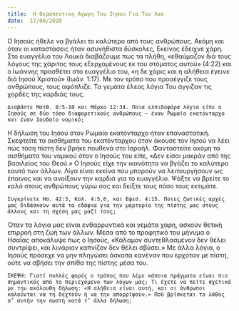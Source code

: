 ```yaml
---
title:  Η Θεραπευτικη Αγωγη Του Ιησου Για Τον Λαο
date:  17/08/2020
---
```


Ο Ιησούς ήθελε να βγάλει το καλύτερο από τους ανθρώπους. Ακόμη και όταν οι καταστάσεις ήταν ασυνήθιστα δύσκολες, Εκείνος έδειχνε χάρη. Στο ευαγγέλιο του Λουκά διαβάζουμε πως τα πλήθη, «εθαύμαζον διά τους λόγους της χάριτος τους εξερχομένους εκ του στόματος αυτού» (4:22) και ο Ιωάννης προσθέτει στο ευαγγέλιο του, «η δε χάρις και η αλήθεια έγεινε διά Ιησού Χριστού» (Ιωάν. 1:17). Με τον τρόπο που προσέγγιζε τους ανθρώπους, τους αφόπλιζε. Τα γεμάτα έλεος λόγια Του άγγιζαν τις χορδές της καρδιάς τους.

`Διαβάστε Ματθ. 8:5-10 και Μάρκο 12:34. Ποια ελπιδοφόρα λόγια είπε ο Ιησούς σε δύο τόσο διαφορετικούς ανθρώπους – έναν Ρωμαίο εκατόνταρχο και έναν Ιουδαίο νομικό;`

Η δήλωση του Ιησού στον Ρωμαίο εκατόνταρχο ήταν επαναστατική. Σκεφτείτε τα αισθήματα του εκατόνταρχου όταν άκουσε τον Ιησού να λέει πώς τόση πίστη δεν βρήκε πουθενά στο Ισραήλ. Φανταστείτε ακόμη τα αισθήματα του νομικού όταν ο Ιησούς του είπε, «Δεν είσαι μακράν από της βασιλείας του Θεού.» Ο Ιησούς είχε την ικανότητα να βγάζει το καλύτερο εαυτό των άλλων. Λίγα είναι εκείνα που μπορούν να λειτουργήσουν ως έπαινος και να ανοίξουν την καρδιά για το ευαγγέλιο. Ψάξτε να βρείτε το καλό στους ανθρώπους γύρω σας και δείξτε τους πόσο τους εκτιμάτε.

`Συγκρίνετε Ησ. 42:3, Κολ. 4:5,6, και Εφεσ. 4:15. Ποιες ζωτικές αρχές μας διδάσκουν αυτά τα εδάφια για την μαρτυρία της πίστης μας στους άλλους και τη σχέση μας μαζί τους;`

Όταν τα λόγια μας είναι ενθαρρυντικά και γεμάτα χάρη, ασκούν θετική επιρροή στη ζωή των άλλων. Μέσα από το προφητικό του μήνυμα ο Ησαΐας αποκάλυψε πως ο Ιησούς, «Κάλαμον συντεθλασμένον δεν θέλει συντρίψει, και λινάριον καπνίζον δεν θέλει σβύσει.» Με άλλα λόγια, ο Ιησούς πρόσεχε να μην πληγώσει άσκοπα κανέναν που ερχόταν με πίστη, ούτε να σβήσει την σπίθα της πίστης μέσα του.

`ΣΚΕΨΗ: Γιατί πολλές φορές ο τρόπος που λέμε κάποια πράγματα είναι πιο σημαντικός από το περιεχόμενο των λόγων μας; Τι έχετε να πείτε σχετικά με την ακόλουθη δήλωση: «Η αλήθεια είναι αυτή, και οι άνθρωποι καλούνται να τη δεχτούν ή να την απορρίψουν.» Πού βρίσκεται το λάθος σ’ αυτήν την σωστή κατά τ’ άλλα δήλωση;`